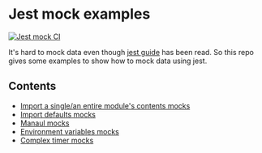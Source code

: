 # Jest mock examples
[![Jest mock CI](https://github.com/zddhub/jest-mock-examples/actions/workflows/jest-mock.yml/badge.svg)](https://github.com/zddhub/jest-mock-examples/actions/workflows/jest-mock.yml)

It's hard to mock data even though [jest guide][jest-guide-doc] has been read. So this repo gives some examples to show how to mock data using jest.

## Contents

- [Import a single/an entire module's contents mocks](./test/utilsImportMethod.test.ts)
- [Import defaults mocks](./test/utilsImportDefaultModule.test.ts)
- [Manaul mocks](./test/utilsWithMock.test.ts)
- [Environment variables mocks](./test/env.test.ts)
- [Complex timer mocks](./test/retryable.test.ts)

[jest-guide-doc]: https://jestjs.io/docs/getting-started
